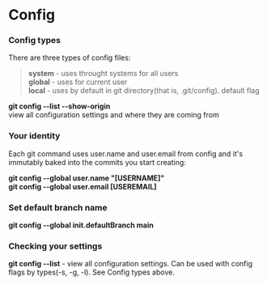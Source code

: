 # Config

### Config types

There are three types of config files:

> **system** - uses throught systems for all users  
> **global** - uses for current user  
> **local** - uses by default in git directory(that is, .git/config). default flag

**git config --list --show-origin**  
view all configuration settings and where they are coming from

### Your identity

Each git command uses user.name and user.email from config and it's immutably baked into the commits
you start creating:

**git config --global user.name "[USERNAME]"**  
**git config --global user.email [USEREMAIL]**

### Set default branch name

**git config --global init.defaultBranch main**

### Checking your settings

**git config --list** - view all configuration settings. Can be used with config flags by types(-s, -g, -l). See Config types above.
